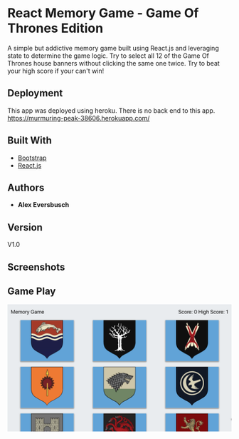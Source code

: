 # React Memory Game - Game Of Thrones Edition

A simple but addictive memory game built using React.js and leveraging state to determine the game logic. Try to select all 12 of the Game Of Thrones house banners without clicking the same one twice. Try to beat your high score if your can't win! 

## Deployment

This app was deployed using heroku. There is no back end to this app. 
https://murmuring-peak-38606.herokuapp.com/

## Built With

* [Bootstrap](https://getbootstrap.com/docs/4.3/getting-started/introduction/)
* [React.js](https://reactjs.org/docs/getting-started.html)

## Authors

* **Alex Eversbusch** 

## Version

V1.0

## Screenshots
## Game Play
![](./public/images/game.png)
